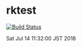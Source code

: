 # rktest

[![Build Status](https://travis-ci.org/F88/rktest.svg?branch=master)](https://travis-ci.org/F88/rktest)


Sat Jul 14 11:32:00 JST 2018
